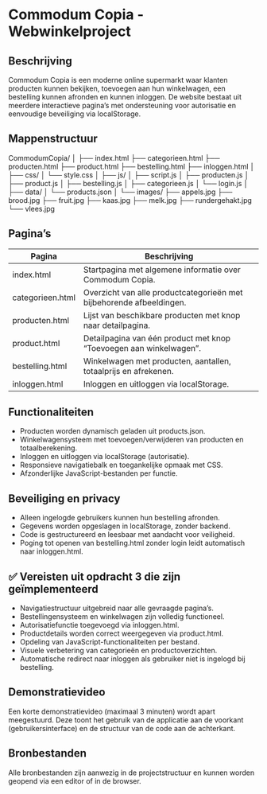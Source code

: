 # Commodum Copia - Webwinkelproject

## Beschrijving
Commodum Copia is een moderne online supermarkt waar klanten producten kunnen bekijken, toevoegen aan hun winkelwagen, een bestelling kunnen afronden en kunnen inloggen. De website bestaat uit meerdere interactieve pagina’s met ondersteuning voor autorisatie en eenvoudige beveiliging via localStorage.

## Mappenstructuur

CommodumCopia/
│
├── index.html
├── categorieen.html
├── producten.html
├── product.html
├── bestelling.html
├── inloggen.html
│
├── css/
│   └── style.css
│
├── js/
│   ├── script.js
│   ├── producten.js
│   ├── product.js
│   ├── bestelling.js
│   ├── categorieen.js
│   └── login.js
│
├── data/
│   └── products.json
│
└── images/
    ├── appels.jpg
    ├── brood.jpg
    ├── fruit.jpg
    ├── kaas.jpg
    ├── melk.jpg
    ├── rundergehakt.jpg
    └── vlees.jpg

## Pagina’s

| Pagina               | Beschrijving                                                       |
|----------------------|--------------------------------------------------------------------|
| index.html           | Startpagina met algemene informatie over Commodum Copia.           |
| categorieen.html     | Overzicht van alle productcategorieën met bijbehorende afbeeldingen.|
| producten.html       | Lijst van beschikbare producten met knop naar detailpagina.         |
| product.html         | Detailpagina van één product met knop “Toevoegen aan winkelwagen”.  |
| bestelling.html      | Winkelwagen met producten, aantallen, totaalprijs en afrekenen.     |
| inloggen.html        | Inloggen en uitloggen via localStorage.                             |

## Functionaliteiten

- Producten worden dynamisch geladen uit products.json.
- Winkelwagensysteem met toevoegen/verwijderen van producten en totaalberekening.
- Inloggen en uitloggen via localStorage (autorisatie).
- Responsieve navigatiebalk en toegankelijke opmaak met CSS.
- Afzonderlijke JavaScript-bestanden per functie.

## Beveiliging en privacy

- Alleen ingelogde gebruikers kunnen hun bestelling afronden.
- Gegevens worden opgeslagen in localStorage, zonder backend.
- Code is gestructureerd en leesbaar met aandacht voor veiligheid.
- Poging tot openen van bestelling.html zonder login leidt automatisch naar inloggen.html.

## ✅ Vereisten uit opdracht 3 die zijn geïmplementeerd

- Navigatiestructuur uitgebreid naar alle gevraagde pagina’s.
- Bestellingensysteem en winkelwagen zijn volledig functioneel.
- Autorisatiefunctie toegevoegd via inloggen.html.
- Productdetails worden correct weergegeven via product.html.
- Opdeling van JavaScript-functionaliteiten per bestand.
- Visuele verbetering van categorieën en productoverzichten.
- Automatische redirect naar inloggen als gebruiker niet is ingelogd bij bestelling.

## Demonstratievideo
Een korte demonstratievideo (maximaal 3 minuten) wordt apart meegestuurd. Deze toont het gebruik van de applicatie aan de voorkant (gebruikersinterface) en de structuur van de code aan de achterkant.

## Bronbestanden

Alle bronbestanden zijn aanwezig in de projectstructuur en kunnen worden geopend via een editor of in de browser.
